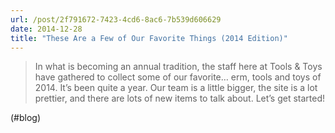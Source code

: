 ```yaml
---
url: /post/2f791672-7423-4cd6-8ac6-7b539d606629
date: 2014-12-28
title: "These Are a Few of Our Favorite Things (2014 Edition)"
---
```


> In what is becoming an annual tradition, the staff here at Tools & Toys have gathered to collect some of our favorite… erm, tools and toys of 2014. It’s been quite a year. Our team is a little bigger, the site is a lot prettier, and there are lots of new items to talk about. Let’s get started! 



(#blog)
